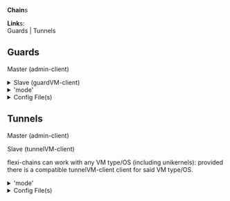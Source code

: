 **Chain**s


**Link**s:  
Guards | Tunnels


<h2>Guards</h2>

Master (admin-client)  
<details>
<summary>Slave (guardVM-client) </summary>

flexi-chains can work with any VM type/OS (including unikernels): provided there is a compatible guardVM client for said VM type/OS.
</details>
<details>
<summary>'mode'</summary>

STATIC  
REBOOT(0,TT,X,Y)  #(algorithm,timeunits,from,until)  
ROTATE(0,TT,X,Y)  #(algorithm,timeunits,from,until)

</details>
<details>
<summary>Config File(s)</summary>

firewall/ids/ips/etc config file format
</details>

<h2>Tunnels</h2>

Master (admin-client)  
<summary>Slave (tunnelVM-client) </summary>

flexi-chains can work with any VM type/OS (including unikernels): provided there is a compatible tunnelVM-client client for said VM type/OS.
</details>
<details>
<summary>'mode'</summary>

STATIC  
REBOOT(0,TT,X,Y)  #(algorithm,timeunits,from,until)  
ROTATE(0,TT,X,Y)  #(algorithm,timeunits,from,until)

</details>
<details>
<summary>Config File(s)</summary>

glider* config file format #*(gen0)
</details>

